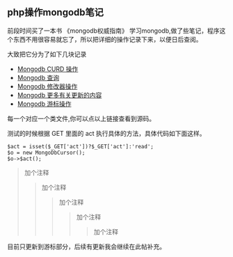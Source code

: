 php操作mongodb笔记
-----
前段时间买了一本书 《mongodb权威指南》 学习mongodb,做了些笔记，程序这个东西不用很容易就忘了，所以把详细的操作记录下来，以便日后查阅。

大致把它分为了如下几块记录
* [Mongodb CURD 操作](https://github.com/zhengyin/blog/blob/master/code/php-mongo/curd.php)
* [Mongodb 查询](https://github.com/zhengyin/blog/blob/master/code/php-mongo/find.php)
* [Mongodb 修改器操作](https://github.com/zhengyin/blog/blob/master/code/php-mongo/modify.php)
* [Mongodb 更多有关更新的内容](https://github.com/zhengyin/blog/blob/master/code/php-mongo/update.php)
* [Mongodb 游标操作](https://github.com/zhengyin/blog/blob/master/code/php-mongo/cursor.php)

每一个对应一个类文件,你可以点以上链接查看到源码。

测试的时候根据 GET 里面的 act 执行具体的方法，具体代码如下面这样。

	$act = isset($_GET['act'])?$_GET['act']:'read';
	$o = new MongoDbCursor();
	$o->$act();

>加个注释
>>加个注释
>>>加个注释
>>>>加个注释
>>>>>加个注释

目前只更新到游标部分，后续有更新我会继续在此帖补充。
